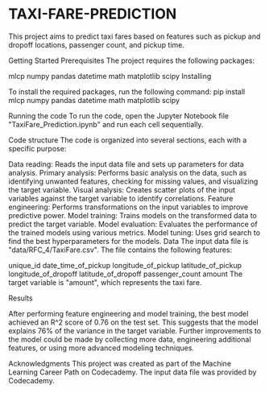 # TAXI-FARE-PREDICTION
This project aims to predict taxi fares based on features such as pickup and dropoff locations, passenger count, and pickup time.

Getting Started
Prerequisites
The project requires the following packages:

mlcp
numpy
pandas
datetime
math
matplotlib
scipy
Installing

To install the required packages, run the following command:
pip install mlcp numpy pandas datetime math matplotlib scipy

Running the code
To run the code, open the Jupyter Notebook file "TaxiFare_Prediction.ipynb" and run each cell sequentially.

Code structure
The code is organized into several sections, each with a specific purpose:

Data reading: Reads the input data file and sets up parameters for data analysis.
Primary analysis: Performs basic analysis on the data, such as identifying unwanted features, checking for missing values, and visualizing the target variable.
Visual analysis: Creates scatter plots of the input variables against the target variable to identify correlations.
Feature engineering: Performs transformations on the input variables to improve predictive power.
Model training: Trains models on the transformed data to predict the target variable.
Model evaluation: Evaluates the performance of the trained models using various metrics.
Model tuning: Uses grid search to find the best hyperparameters for the models.
Data
The input data file is "data/RFC_4/TaxiFare.csv". The file contains the following features:

unique_id
date_time_of_pickup
longitude_of_pickup
latitude_of_pickup
longitude_of_dropoff
latitude_of_dropoff
passenger_count
amount
The target variable is "amount", which represents the taxi fare.

Results

After performing feature engineering and model training, the best model achieved an R^2 score of 0.76 on the test set. This suggests that the model explains 76% of the variance in the target variable. Further improvements to the model could be made by collecting more data, engineering additional features, or using more advanced modeling techniques.

Acknowledgments
This project was created as part of the Machine Learning Career Path on Codecademy. The input data file was provided by Codecademy.
